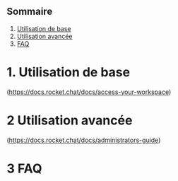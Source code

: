 ## Sommaire

1. [Utilisation de base](#utilisation-de-base)
2. [Utilisation avancée](#utilisation-avancee)
3. [FAQ](#faq)

# 1. Utilisation de base
<span id="utilisation-de-base"></span>(https://docs.rocket.chat/docs/access-your-workspace)

# 2 Utilisation avancée
<span id="utilisation-avancee"></span>(https://docs.rocket.chat/docs/administrators-guide)



# 3 FAQ
<span id="faq"></span>
